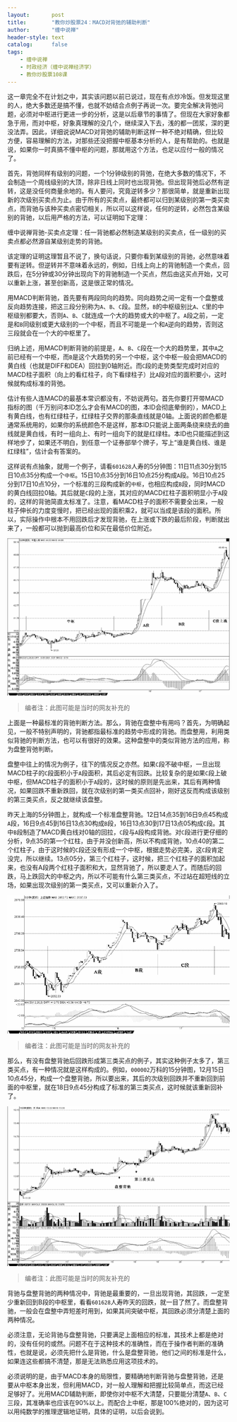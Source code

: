 ```yaml
---
layout:       post
title:        "教你炒股票24：MACD对背弛的辅助判断"
author:       "缠中说禅"
header-style: text
catalog:      false
tags:
    - 缠中说禅
    - 时政经济（缠中说禅经济学）
    - 教你炒股票108课
---
```


这一章完全不在计划之中，其实该问题以前已说过，现在有点炒冷饭。但发现这里的人，绝大多数还是搞不懂，也就不妨结合点例子再说一次。要完全解决背弛问题，必须对中枢进行更进一步的分析，这是以后章节的事情了。但现在大家好象都急于用，而对中枢，好象真理解的没几个，继续深入下去，浅的都一团浆，深的更没法弄。因此，详细说说MACD对背弛的辅助判断这样一种不绝对精确，但比较方便，容易理解的方法，对那些还没把握中枢基本分析的人，是有帮助的。也就是说，如果你一时真搞不懂中枢的问题，那就用这个方法，也足以应付一般的情况了。


首先，背弛同样有级别的问题，一个1分钟级别的背弛，在绝大多数的情况下，不会制造一个周线级别的大顶，除非日线上同时也出现背弛。但出现背弛后必然有逆转，这是没任何商量余地的。有人要问，究竟逆转多少？那很简单，就是重新出现新的次级别买卖点为止。由于所有的买卖点，最终都可以归到某级别的第一类买卖点，而背驰与该种买卖点密切相关，所以可以这样说，任何的逆转，必然包含某级别的背驰，以后用严格的方法，可以证明如下定理：


缠中说禅背驰-买卖点定理：任一背驰都必然制造某级别的买卖点，任一级别的买卖点都必然源自某级别走势的背驰。


该定理的证明这理暂且不说了，换句话说，只要你看到某级别的背驰，必然意味着要有逆转。但逆转并不意味着永远的，例如，日线上向上的背驰制造一个卖点，回跌后，在5分钟或30分钟出现向下的背驰制造一个买点，然后由这买点开始，又可以重新上涨，甚至创新高，这是很正常的情况。


用MACD判断背驰，首先要有两段同向的趋势。同向趋势之间一定有一个盘整或反向趋势连接，把这三段分别称为`A`、`B`、`C`段。显然，`B`的中枢级别比`A`、`C`里的中枢级别都要大，否则`A`、`B`、`C`就连成一个大的趋势或大的中枢了。`A`段之前，一定是和`B`同级别或更大级别的一个中枢，而且不可能是一个和`A`逆向的趋势，否则这三段就会在一个大的中枢里了。


归纳上述，用MACD判断背驰的前提是，`A`、`B`、`C`段在一个大的趋势里，其中`A`之前已经有一个中枢，而`B`是这个大趋势的另一个中枢，这个中枢一般会把MACD的黄白线（也就是DIFF和DEA）回拉到0轴附近。而`C`段的走势类型完成时对应的MACD柱子面积（向上的看红柱子，向下看绿柱子）比`A`段对应的面积要小，这时候就构成标准的背弛。


估计有些人连MACD的最基本常识都没有，不妨说两句。首先你要打开带MACD指标的图（千万别问本ID怎么才会有MACD的图，本ID会彻底晕倒的），MACD上有黄白线，也有红绿柱子，红绿柱子交界的那条直线就是0轴。上面说的颜色都是通常系统用的，如果你的系统颜色不是这样，那本ID只能说上面两条绕来绕去的曲线就是黄白线，有时一组向上、有时一组向下的就是红绿柱。本ID也只能描述到这样地步了，如果还不明白，到任意一个证券部举个牌子，写上“谁是黄白线、谁是红绿柱”，估计会有答案的。

这样说有点抽象，就用一个例子，请看`601628`人寿的5分钟图：11日11点30分到15日10点35分构成一个`中枢`。15日10点35分到16日10点25分构成`A`段。16日10点25分到17日10点10分，一个标准的三段构成新的`中枢`，也相应构成`B`段，同时MACD的黄白线回拉0轴。其后就是`C`段的上涨，其对应的MACD红柱子面积明显小于`A`段的，这样的背驰简直太标准了。注意，看MACD柱子的面积不需要全出来，一般柱子伸长的力度变慢时，把已经出现的面积乘2，就可以当成是该段的面积。所以，实际操作中根本不用回跌后才发现背驰，在上涨或下跌的最后阶段，判断就出来了，一般都可以抛到最高价位和买在最低价位附近。



![](/img/czsc/20070118-0436_1.png)

> 编者注：此图可能是当时的网友补充的




上面是一种最标准的背驰判断方法。那么，背驰在盘整中有用吗？首先，为明确起见，一般不特别声明的，背驰都指最标准的趋势中形成的背驰。而盘整用，利用类似背驰的判断方法，也可以有很好的效果。这种盘整中的类似背驰方法的应用，称为盘整背弛判断。


盘整中往上的情况为例子，往下的情况反之亦然。如果`C`段不破中枢，一旦出现MACD柱子的`C`段面积小于`A`段面积，其后必定有回跌。比较复杂的是如果`C`段上破中枢，但MACD柱子的面积小于`A`段的，这时候的原则是先出来，其后有两种情况，如果回跌不重新跌回，就在次级别的第一类买点回补，刚好这反而构成该级别的第三类买点，反之就继续该盘整。

昨天上海的5分钟图上，就构成一个标准盘整背驰。12日14点35到16日9点45构成`A`段，16日9点45到16日13点30构成`B`段，16日13点30到17日13点05构成`C`段。其中`B`段制造了MACD黄白线对0轴的回拉，`C`段与`A`段构成背驰。对`C`段进行更仔细的分析，9点35的第一个红柱，由于并没创新高，所以不构成背驰，10点40的第二个红柱子，由于这时候的`C`段还没有形成一个中枢，根据走势必完美，这`C`段肯定没完，所以继续。13点05分，第三个红柱子，这时候，把三个红柱子的面积加起来，也没有A段两个红柱子面积和大，显然背驰了，所以要走人了。而随后的回跌，马上跌回大的中枢之内，所以不可能有什么第三类买点，不过站在超短线的立场，如果出现次级别的第一类买点，又可以重新介入了。



![](/img/czsc/20070118-0436_2.png)

> 编者注：此图可能是当时的网友补充的



那么，有没有盘整背驰后回跌形成第三类买点的例子，其实这种例子太多了，第三类买点，有一种情况就是这样构成的。例如，`000002`万科的15分钟图，12月15日10点45分，构成一个盘整背驰，所以要出来，其后的次级别回跌并不重新回到前面的中枢里，就在18日9点45分构成了标准的第三类买点，这时候就该重新回补了。



![](/img/czsc/20070118-0436_3.png)

> 编者注：此图可能是当时的网友补充的




背驰与盘整背驰的两种情况中，背驰是最重要的，一旦出现背驰，其回跌，一定至少重新回到B段的中枢里，看看`601628`人寿昨天的回跌，就一目了然了。而盘整背驰，一般会在盘整中弄短差时用到，如果其间突破中枢，其回跌必须分清楚上面的两种情况。


必须注意，无论背驰与盘整背驰，只要满足上面相应的标准，其技术上都是绝对的，没有任何的或然。问题不在于这种技术的准确性，而在于操作者判断的准确性，也就是说，必须先把什么是背驰，什么是盘整背驰，他们之间的标准是什么，如果连这些都搞不清楚，那是无法熟悉应用这项技术的。

必须说明的是，由于MACD本身的局限性，要精确地判断背驰与盘整背驰，还是要从中枢本身出发，但利用MACD，对一般人理解和把握比较简单点，而这已经足够好了。光用MACD辅助判断，即使你对中枢不大清楚，只要能分清楚`A`、`B`、`C`三段，其准确率也应该在90%以上。而配合上中枢，那是100%绝对的，因为这可以用纯数学的推理逻辑地证明，具体的证明，以后会说到。
